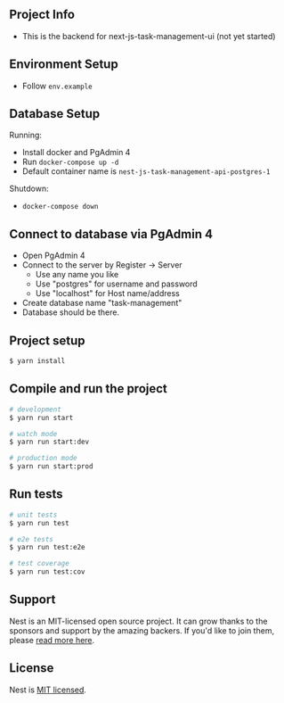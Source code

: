 ## Project Info

- This is the backend for next-js-task-management-ui (not yet started)

## Environment Setup

- Follow `env.example`

## Database Setup

Running:

- Install docker and PgAdmin 4
- Run `docker-compose up -d`
- Default container name is `nest-js-task-management-api-postgres-1`

Shutdown:

- `docker-compose down`

## Connect to database via PgAdmin 4

- Open PgAdmin 4
- Connect to the server by Register -> Server
  - Use any name you like
  - Use "postgres" for username and password
  - Use "localhost" for Host name/address
- Create database name "task-management"
- Database should be there.

## Project setup

```bash
$ yarn install
```

## Compile and run the project

```bash
# development
$ yarn run start

# watch mode
$ yarn run start:dev

# production mode
$ yarn run start:prod
```

## Run tests

```bash
# unit tests
$ yarn run test

# e2e tests
$ yarn run test:e2e

# test coverage
$ yarn run test:cov
```

## Support

Nest is an MIT-licensed open source project. It can grow thanks to the sponsors and support by the amazing backers. If you'd like to join them, please [read more here](https://docs.nestjs.com/support).

## License

Nest is [MIT licensed](https://github.com/nestjs/nest/blob/master/LICENSE).

